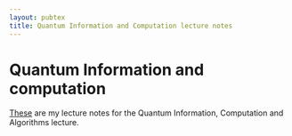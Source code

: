 ```yaml
---
layout: pubtex
title: Quantum Information and Computation lecture notes
---
```


# Quantum Information and computation

[These](https://molnarandris.github.io/QInfo-notes/paper.pdf) are my lecture notes for the Quantum Information, Computation and Algorithms lecture.
